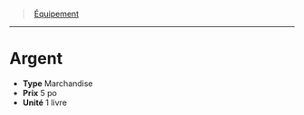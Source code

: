 ﻿---
!EquipmentItem
Type: Marchandise
Price: 5 po
Unity: 1 livre
Id: equipment_hd.md#argent
ParentLink: equipment_hd.md#Équipement
Name: Argent
ParentName: Équipement
NameLevel: 1
Attributes: {}
---
> [Équipement](hd_equipment.md)

---

# Argent

- **Type** Marchandise
- **Prix** 5 po
- **Unité** 1 livre

